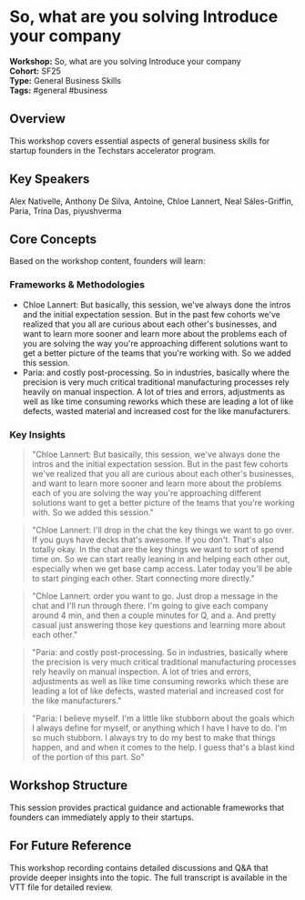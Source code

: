 # So, what are you solving Introduce your company

**Workshop:** So, what are you solving Introduce your company  
**Cohort:** SF25  
**Type:** General Business Skills  
**Tags:** #general #business

## Overview

This workshop covers essential aspects of general business skills for startup founders in the Techstars accelerator program.

## Key Speakers

Alex Nativelle, Anthony De Silva, Antoine, Chloe Lannert, Neal Sáles-Griffin, Paria, Trina Das, piyushverma

## Core Concepts

Based on the workshop content, founders will learn:


### Frameworks & Methodologies

- Chloe Lannert: But basically, this session, we've always done the intros and the initial expectation session. But in the past few cohorts we've realized that you all are curious about each other's businesses, and want to learn more sooner and learn more about the problems each of you are solving the way you're approaching different solutions want to get a better picture of the teams that you're working with. So we added this session.
- Paria: and costly post-processing. So in industries, basically where the precision is very much critical traditional manufacturing processes rely heavily on manual inspection. A lot of tries and errors, adjustments as well as like time consuming reworks which these are leading a lot of like defects, wasted material and increased cost for the like manufacturers.

### Key Insights

> "Chloe Lannert: But basically, this session, we've always done the intros and the initial expectation session. But in the past few cohorts we've realized that you all are curious about each other's businesses, and want to learn more sooner and learn more about the problems each of you are solving the way you're approaching different solutions want to get a better picture of the teams that you're working with. So we added this session."

> "Chloe Lannert: I'll drop in the chat the key things we want to go over. If you guys have decks that's awesome. If you don't. That's also totally okay. In the chat are the key things we want to sort of spend time on. So we can start really leaning in and helping each other out, especially when we get base camp access. Later today you'll be able to start pinging each other. Start connecting more directly."

> "Chloe Lannert: order you want to go. Just drop a message in the chat and I'll run through there. I'm going to give each company around 4 min, and then a couple minutes for Q, and a. And pretty casual just answering those key questions and learning more about each other."

> "Paria: and costly post-processing. So in industries, basically where the precision is very much critical traditional manufacturing processes rely heavily on manual inspection. A lot of tries and errors, adjustments as well as like time consuming reworks which these are leading a lot of like defects, wasted material and increased cost for the like manufacturers."

> "Paria: I believe myself. I'm a little like stubborn about the goals which I always define for myself, or anything which I have I have to do. I'm so much stubborn. I always try to do my best to make that things happen, and and when it comes to the help. I guess that's a blast kind of the portion of this part. So"


## Workshop Structure

This session provides practical guidance and actionable frameworks that founders can immediately apply to their startups.

## For Future Reference

This workshop recording contains detailed discussions and Q&A that provide deeper insights into the topic. The full transcript is available in the VTT file for detailed review.
